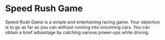 # Speed Rush Game 

Speed Rush Game is a simple and entertaining racing game. Your objective is to go as far as you can without running into oncoming cars. You can obtain a brief advantage by catching various power-ups while driving.
